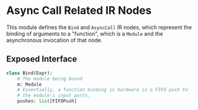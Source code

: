 # Async Call Related IR Nodes

This module defines the `Bind` and `AsyncCall` IR nodes, which represent
the binding of arguments to a "function", which is a `Module` and the
asynchronous invocation of that node.

## Exposed Interface

````python
class Bind(Expr):
    # The module being bound
    m: Module
    # Essentially, a function binding in hardware is a FIFO push to
    # the module's input ports.
    pushes: list[FIFOPush]
````